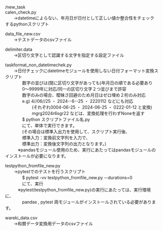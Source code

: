 /new_task  
calen_check.py  
　　->datetimeによらない、年月日が日付として正しい値か整合性をチェックするpythonスクリプト  
  
data_file_new.csv  
　　->テストデータのcsvファイル  
  
delimiter.data  
　　->区切り文字として認識する文字を指定する設定ファイル  
  
taskformat_non_datetimechek.py  
　　->日付チェックにdatetimeモジュールを使用しない日付フォーマット変換スクリプト  
　　　　数字の並びは(間に区切り文字があっても)年月日の順である必要あり  
　　　　0〜9999年に対応/同一の区切り文字２つ並びまで許容  
　　　　数字のみの場合、曖昧さ回避のため月日はゼロ埋め２桁のみ対応  
　　　　e.g) 4//06//25 ・ 2024--6--25  ・  2220112  などにも対応  
　　　　  　　(それぞれ0004-06-25 ・ 2024-06-25 ・ 0222-01-12  と変換)  
 　  　　　　　mgrg2024r6sgr22 などは、変換処理を行わずNoneを返す  
　　　　$ python スクリプトファイル名.py  
　　　　にて、単体で実行できます。  
　　　　(その場合は標準入出力を使用して、スクリプト実行後、  
　　　　標準入力：変換前文字列を入力で、  
　　　　標準出力：変換後文字列の出力となります。)  
    　　　※pandasモジュール使用のため、実行にあたってはpandasモジュールのインストールが必要になります。  
  
testpython_fromfile_new.py  
　　->pytestでのテストを行うスクリプト  
　　　　$ pytest -vv testpython_fromfile_new.py --durations=0  
　　　　にて、実行  
　　　※pytest(testpython_fromfile_new.py)の実行にあたっては、実行環境に、  
　　　　pandas , pytest 両モジュールがインストールされている必要があります。   
  
wareki_data.csv  
　　->和暦データ変換用データのcsvファイル  
  
  
